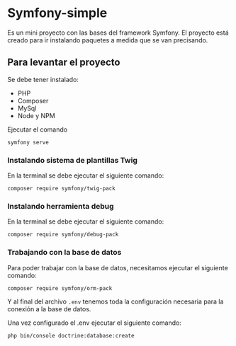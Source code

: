 # Symfony-simple

Es un mini proyecto con las bases del framework Symfony. El proyecto está creado para ir instalando paquetes a medida que se van precisando.

## Para levantar el proyecto

Se debe tener instalado:

-   PHP
-   Composer
-   MySql
-   Node y NPM

Ejecutar el comando

`symfony serve`

### Instalando sistema de plantillas Twig

En la terminal se debe ejecutar el siguiente comando:

`composer require symfony/twig-pack`

### Instalando herramienta debug

En la terminal se debe ejecutar el siguiente comando:

`composer require symfony/debug-pack`

### Trabajando con la base de datos

Para poder trabajar con la base de datos, necesitamos ejecutar el siguiente comando:

`composer require symfony/orm-pack`

Y al final del archivo `.env` tenemos toda la configuración necesaria para la conexión a la base de datos.

Una vez configurado el .env ejecutar el siguiente comando:

`php bin/console doctrine:database:create`
